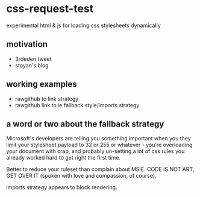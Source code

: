 css-request-test
================

experimental html &amp; js for loading css stylesheets dynamically


motivation
----------

+ 3rdeden tweet
+ stoyan's blog

working examples
----------------

+ rawgithub to link strategy
+ rawgithub link to ie fallback style/imports strategy

a word or two about the fallback strategy
-----------------------------------------

Microsoft's developers are telling you something important when you they limit 
your stylesheet payload to 32 or 255 or whatever - you're overloading your document with crap,
and probably un-setting a lot of css rules you already worked hard to get right the first time.

Better to reduce your ruleset than complain about MSIE.  CODE IS NOT ART, GET OVER IT (spoken with
love and compassion, of course).

imports strategy appears to block rendering.
